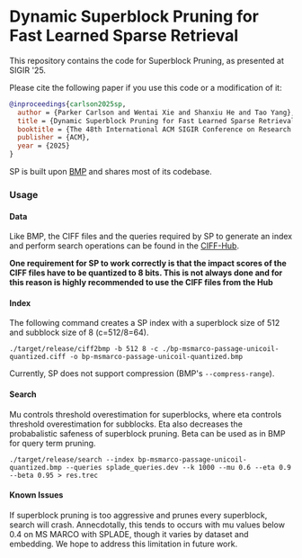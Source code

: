 # Dynamic Superblock Pruning for Fast Learned Sparse Retrieval

This repository contains the code for Superblock Pruning, as presented at SIGIR '25.

Please cite the following paper if you use this code or a modification of it:
```bibtex
@inproceedings{carlson2025sp,
  author = {Parker Carlson and Wentai Xie and Shanxiu He and Tao Yang},
  title = {Dynamic Superblock Pruning for Fast Learned Sparse Retrieval},
  booktitle = {The 48th International ACM SIGIR Conference on Research and Development in Information Retrieval ({SIGIR '25})},
  publisher = {ACM},
  year = {2025}
}
```

SP is built upon [BMP](https://github.com/pisa-engine/BMP/tree/main) and shares most of its codebase.

### Usage

#### Data
Like BMP, the CIFF files and the queries required by SP to generate an index and perform search operations can be found in the [CIFF-Hub](https://github.com/pisa-engine/ciff-hub/tree/main).

**One requirement for SP to work correctly is that the impact scores of the CIFF files have to be quantized to 8 bits. This is not always done and for this reason is highly recommended to use the CIFF files from the Hub**

#### Index
The following command creates a SP index with a superblock size of 512 and subblock size of 8 (c=512/8=64).
```
./target/release/ciff2bmp -b 512 8 -c ./bp-msmarco-passage-unicoil-quantized.ciff -o bp-msmarco-passage-unicoil-quantized.bmp
```
Currently, SP does not support compression (BMP's `--compress-range`).

#### Search
Mu controls threshold overestimation for superblocks, where eta controls threshold overestimation for subblocks. Eta also decreases the probabalistic safeness of superblock pruning. Beta can be used as in BMP for query term pruning. 
```
./target/release/search --index bp-msmarco-passage-unicoil-quantized.bmp --queries splade_queries.dev --k 1000 --mu 0.6 --eta 0.9 --beta 0.95 > res.trec
```

#### Known Issues
If superblock pruning is too aggressive and prunes every superblock, search will crash. Annecdotally, this tends to occurs with mu values below 0.4 on MS MARCO with SPLADE, though it varies by dataset and embedding. We hope to address this limitation in future work.
